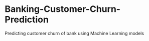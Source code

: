 # Banking-Customer-Churn-Prediction
Predicting customer churn of bank using Machine Learning models
